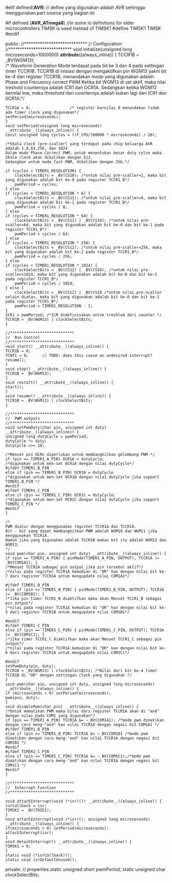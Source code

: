 #elif defined(__AVR__) // define yang digunakan adalah _AVR_ sehingga menggunakan part source yang bagian ini

#if defined (__AVR_ATmega8__)
  //in some io definitions for older microcontrollers TIMSK is used instead of TIMSK1
  #define TIMSK1 TIMSK
#endif
	
  public:
    //****************************
    //  Configuration
    //****************************
    void initialize(unsigned long microseconds=1000000) __attribute__((always_inline)) {
	TCCR1B = _BV(WGM13);        
	/* Waveform Generation Mode terdapat pada bit ke 3 dan 4 pada settingan timer TCCR1B.
	TCCR1B di inisiasi dengan mengaktifkan pin WGM13 yakni bit ke-4 dari register TCCR1B, 
	menandakan mode yang digunakan adalah Phase and Frecuency correct PWM
	Ketika bit WGM13 di set aktif, maka nilai treshold counternya adalah ICR1 dan OCR1A.
	Sedangkan ketika WGM13 bernilai low, maka threshold dari counternya adalah bukan lagi dari ICR1 dan 0CR1A;*/
	
	
	TCCR1A = 0;                 /* register bernilai 0 menandakan tidak ada timer clock yang digunakan*/ 
	setPeriod(microseconds);
    }
    void setPeriod(unsigned long microseconds) __attribute__((always_inline)) {
	const unsigned long cycles = ((F_CPU/100000 * microseconds) / 20);  
	
	/*Skala clock (pre-scaller) yang terdapat pada chip keluarga AVR adalah 1,8,64,256, dan 1024
	Dalam mode Phase Correct PWM, untuk menentukan besar duty cylce maka Skala clock akan dikalikan dengan 512.
	Sedangkan untuk mode fast PWM, dikalikan dengan 256.*/
	
	if (cycles < TIMER1_RESOLUTION) {
		clockSelectBits = _BV(CS10); /*untuk nilai pre-scaller=1, maka bit yang digunakan adalah bit ke-0 pada register TCCR1_B*/
		pwmPeriod = cycles;
	} else
	if (cycles < TIMER1_RESOLUTION * 8) {
		clockSelectBits = _BV(CS11); /*untuk nilai pre-scaller=8, maka bit yang digunakan adalah bit ke-1 pada register TCCR1_B*/
		pwmPeriod = cycles / 8;
	} else
	if (cycles < TIMER1_RESOLUTION * 64) {
		clockSelectBits = _BV(CS11) | _BV(CS10); /*untuk nilai pre-scaller=64, maka bit yang digunakan adalah bit ke-0 dan bit ke-1 pada register TCCR1_B*/
		pwmPeriod = cycles / 64;
	} else
	if (cycles < TIMER1_RESOLUTION * 256) {
		clockSelectBits = _BV(CS12); /*untuk nilai pre-scaller=256, maka bit yang digunakan adalah bit ke-2 pada register TCCR1_B*/
		pwmPeriod = cycles / 256;
	} else
	if (cycles < TIMER1_RESOLUTION * 1024) {
		clockSelectBits = _BV(CS12) | _BV(CS10); /*untuk nilai pre-scaller=1024, maka bit yang digunakan adalah bit ke-0 dan bit ke-2 pada register TCCR1_B*/
		pwmPeriod = cycles / 1024;
	} else {
		clockSelectBits = _BV(CS12) | _BV(CS10 /*untuk nilai pre-scaller selain diatas, maka bit yang digunakan adalah bit ke-0 dan bit ke-2 pada register TCCR1_B*/
		pwmPeriod = TIMER1_RESOLUTION - 1;
	}
	ICR1 = pwmPeriod; /*ICR didefinisakan untuk treshlod dari counter */
	TCCR1B = _BV(WGM13) | clockSelectBits; 
    }

    //****************************
    //  Run Control
    //****************************
    void start() __attribute__((always_inline)) {
	TCCR1B = 0;
	TCNT1 = 0;		// TODO: does this cause an undesired interrupt?
	resume();
    }
    void stop() __attribute__((always_inline)) {
	TCCR1B = _BV(WGM13);
    }
    void restart() __attribute__((always_inline)) {
	start();
    }
    void resume() __attribute__((always_inline)) {
	TCCR1B = _BV(WGM13) | clockSelectBits;
    }

    //****************************
    //  PWM outputs
    //****************************
    void setPwmDuty(char pin, unsigned int duty) __attribute__((always_inline)) {
	unsigned long dutyCycle = pwmPeriod;
	dutyCycle *= duty;
	dutyCycle >>= 10;
	
	/*Menset pin OCRn diperlukan untuk membangkitkan gelombang PWM */
	if (pin == TIMER1_A_PIN) OCR1A = dutyCycle; 
	/*digunakan untuk men-set 0CR1A dengan nilai dutyCycle*/
	#ifdef TIMER1_B_PIN
	else if (pin == TIMER1_B_PIN) OCR1B = dutyCycle 
	/*digunakan untuk men-set 0CR1B dengan nilai dutyCycle jika support TIMER1_B_PIN */
	#endif
	#ifdef TIMER1_C_PIN
	else if (pin == TIMER1_C_PIN) OCR1C = dutyCycle; 
	/*digunakan untuk men-set 0CR1C dengan nilai dutyCycle jika support TIMER1_C_PIN */
	#endif
    }
	
	/*
	PWM diatur dengan menggunakan register TCCR1A dan TCCR1B.
	Bit - bit yang dapat membangkitkan PWM adalah WGM1O dan WGM11 jika menggunakan TCCR1A.
	Namun jika yang digunakan adalah TCCR1B makan bit itu adalah WGM12 dan WGM13.
	*/
    void pwm(char pin, unsigned int duty) __attribute__((always_inline)) {
	if (pin == TIMER1_A_PIN) { pinMode(TIMER1_A_PIN, OUTPUT); TCCR1A |= _BV(COM1A1); }
	/*Menset TCCR1A sebagai pin output jika pin tersebut aktif*/
	/*nilai pada register TCCR1A kemudian di "OR" kan dengan nilai bit ke-7 dari register TCCR1A untuk mengupdate nilai COM1A1*/
	
	#ifdef TIMER1_B_PIN
	else if (pin == TIMER1_B_PIN) { pinMode(TIMER1_B_PIN, OUTPUT); TCCR1A |= _BV(COM1B1); }
	/*Jika pin timer TCCR1_B diaktifkan maka akan Menset TCCR1_B sebagai pin output*/
	/*nilai pada register TCCR1A kemudian di "OR" kan dengan nilai bit ke-5 dari register TCCR1B untuk mengupdate nilai COM1B1*/
	
	#endif
	#ifdef TIMER1_C_PIN
	else if (pin == TIMER1_C_PIN) { pinMode(TIMER1_C_PIN, OUTPUT); TCCR1A |= _BV(COM1C1); }
	/*Jika timer TCCR1_C diaktifkan maka akan Menset TCCR1_C sebagai pin output*/
	/*nilai pada register TCCR1A kemudian di "OR" kan dengan nilai bit ke-6 dari register TCCR1A untuk mengupdate nilai COM1C1*/
	
	#endif
	setPwmDuty(pin, duty);
	TCCR1B = _BV(WGM13) | clockSelectBits; /*Nilai dari bit ke-4 timer TCCR1B di "OR" dengan settingan clock yang digunakan */
    }
    void pwm(char pin, unsigned int duty, unsigned long microseconds) __attribute__((always_inline)) {
	if (microseconds > 0) setPeriod(microseconds);
	pwm(pin, duty);
    }
    void disablePwm(char pin) __attribute__((always_inline)) {
	/*Untuk mematikan PWM maka nilai dari register TCCR1A akan di "and" dengan nilai pada COM1 yang digunakan*/
	if (pin == TIMER1_A_PIN) TCCR1A &= ~_BV(COM1A1); /*mode pwm dimatikan dengan cara meng-"and" kan nilai TCCR1A dengan negasi bit COM1A1 */
	#ifdef TIMER1_B_PIN
	else if (pin == TIMER1_B_PIN) TCCR1A &= ~_BV(COM1B1 /*mode pwm dimatikan dengan cara meng-"and" kan nilai TCCR1A dengan negasi bit COM1B1 */
	#endif
	#ifdef TIMER1_C_PIN
	else if (pin == TIMER1_C_PIN) TCCR1A &= ~_BV(COM1C1);/*mode pwm dimatikan dengan cara meng-"and" kan nilai TCCR1A dengan negasi bit COM1C1 */
	#endif
    }

    //****************************
    //  Interrupt Function
    //****************************
	
    void attachInterrupt(void (*isr)()) __attribute__((always_inline)) {
	isrCallback = isr;
	TIMSK1 = _BV(TOIE1);
    }
    void attachInterrupt(void (*isr)(), unsigned long microseconds) __attribute__((always_inline)) {
	if(microseconds > 0) setPeriod(microseconds);
	attachInterrupt(isr);
    }
    void detachInterrupt() __attribute__((always_inline)) {
	TIMSK1 = 0;
    }
    static void (*isrCallback)();
    static void isrDefaultUnused();

  private:
    // properties
    static unsigned short pwmPeriod;
    static unsigned char clockSelectBits;
